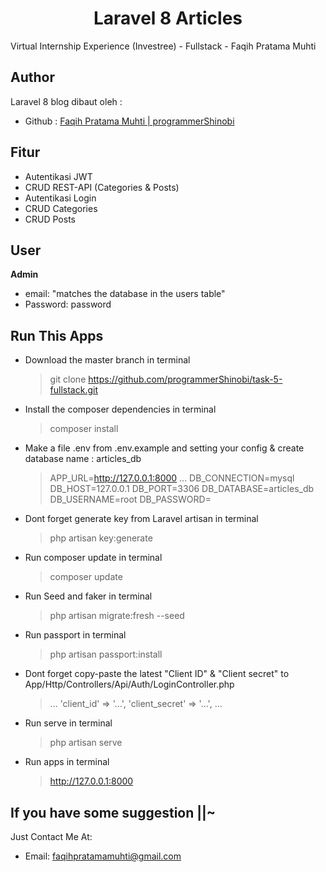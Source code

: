 <h1 align="center">Laravel 8 Articles</h1>
<p>Virtual Internship Experience (Investree) - Fullstack - Faqih Pratama Muhti</p>

## Author

Laravel 8 blog dibaut oleh :

- Github : <a href="https://github.com/programmerShinobi"> Faqih Pratama Muhti | programmerShinobi </a>

## Fitur 

- Autentikasi JWT
- CRUD REST-API (Categories & Posts)
- Autentikasi Login
- CRUD Categories
- CRUD Posts

## User

**Admin**

- email: "matches the database in the users table" 
- Password: password


## Run This Apps
- Download the master branch in terminal
	> git clone https://github.com/programmerShinobi/task-5-fullstack.git
- Install the composer dependencies in terminal
	> composer install
- Make a file .env from .env.example and setting your config & create database name :  articles_db
    > APP_URL=http://127.0.0.1:8000
    > ...
    > DB_CONNECTION=mysql
    > DB_HOST=127.0.0.1
    > DB_PORT=3306
    > DB_DATABASE=articles_db
    > DB_USERNAME=root
    > DB_PASSWORD=
- Dont forget generate key from Laravel artisan in terminal
	> php artisan key:generate
- Run composer update in terminal
	> composer update
- Run Seed and faker in terminal
	> php artisan migrate:fresh --seed
- Run passport in terminal
	> php artisan passport:install
- Dont forget copy-paste the latest "Client ID" & "Client secret" to App/Http/Controllers/Api/Auth/LoginController.php
    > ...
    > 'client_id' => '...',
    > 'client_secret' => '...',
    > ... 
- Run serve in terminal
    > php artisan serve
- Run apps in terminal
	> http://127.0.0.1:8000


## If you have some suggestion ||~
Just Contact Me At:
- Email: [faqihpratamamuhti@gmail.com](mailto:faqihpratamamuhti@gmail.com)
